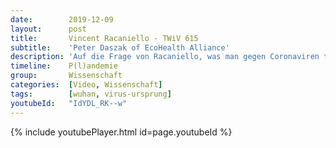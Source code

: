 ```yaml
---
date:        2019-12-09
layout:      post
title:       Vincent Racaniello - TWiV 615
subtitle:    'Peter Daszak of EcoHealth Alliance'
description: 'Auf die Frage von Racaniello, was man gegen Coronaviren tun könne, da es weder einen Impfstoff noch ein Therapeutikum für sie gebe, scheint Daszak bei Minute 29:54 zu verraten, dass das Ziel der GoF-Experimente die Entwicklung eines Pan-Coronavirus-Impfstoffs für viele verschiedene Arten von Coronaviren sei.<br/>Aus seiner Antwort geht hervor, dass die WIV kurz vor Ausbruch der Pandemie Coronaviren im Labor modifiziert hat. „Man kann sie im Labor ziemlich leicht manipulieren.“ Was er dann erwähnte, ist das verräterische Merkmal von SARS-CoV-2 geworden, sein Spike-Protein: „Das Spike-Protein steuert eine Menge von dem, was mit dem Coronavirus passiert, das zoonotische Risiko.“'
timeline:    P(l)andemie
group:       Wissenschaft
categories:  [Video, Wissenschaft]
tags:        [wuhan, virus-ursprung]
youtubeId:   "IdYDL_RK--w"
---
```

{% include youtubePlayer.html id=page.youtubeId %}

